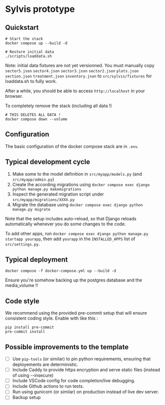 # Sylvis prototype


## Quickstart

```
# Start the stack
docker compose up --build -d

# Restore initial data
./scripts/loaddata.sh
```

Note: initial data fixtures are not yet versionned. You must manually copy `sector5.json` `sector4.json` `sector3.json` `sector2.json` `plots.json` `section.json` `treatment.json` `inventory.json` to `src/sylvis/fixtures` for loaddata.sh to fully work.

After a while, you should be able to access `http://localhost` in your browser.

To completely remove the stack (including all data !)
```
# THIS DELETES ALL DATA !
docker compose down --volume
```

## Configuration

The basic configuration of the docker compose stack are in `.env`.


## Typical development cycle

1. Make some to the model definition in `src/myapp/models.py` (and `src/myapp/admin.py`)
3. Create the according migrations using `docker compose exec django python manage.py makemigrations`
4. Inspect the generated migration script under `src/myapp/migrations/XXXX.py`
5. Migrate the database using `docker compose exec django python manage.py migrate`

Note that the setup includes auto-reload, so that Django reloads automatically whenever you do some changes to the code.

To add other apps, run `docker compose exec django python manage.py startapp yourapp`, then add `yourapp` in the `INSTALLED_APPS` list of `src/settings.py`.


## Typical deployment

```
docker compose -f docker-compose.yml up --build -d
```

Ensure you're somehow backing up the postgres database and the media_volume !!


## Code style

We recommend using the provided pre-commit setup that will ensure consistent coding style. Enable with like this :
```
pip install pre-commit
pre-commit install
```


## Possible improvements to the template

- [ ] Use `pip-tools` (or similar) to pin python requirements, ensuring that deployements are deterministic.
- [ ] Include Caddy to provide https encryption and serve static files (instead of using --insecure)
- [ ] Include VSCode config for code completion/live debugging.
- [ ] Include Github actions to run tests.
- [ ] Run using gunicorn (or similar) on production instead of live dev server.
- [ ] Backup setup
